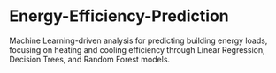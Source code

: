 # Energy-Efficiency-Prediction
 Machine Learning-driven analysis for predicting building energy loads, focusing on heating and cooling efficiency through Linear Regression, Decision Trees, and Random Forest models.

